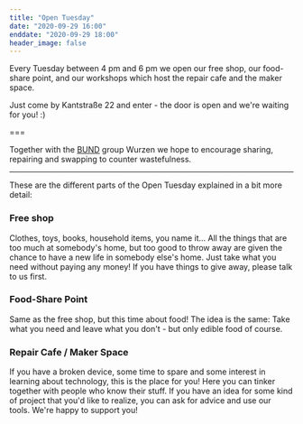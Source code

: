```yaml
---
title: "Open Tuesday"
date: "2020-09-29 16:00"
enddate: "2020-09-29 18:00"
header_image: false
---
```


Every Tuesday between 4 pm and 6 pm we open our free shop, our food-share point, and our workshops which host the repair cafe and the maker space.

Just come by Kantstraße 22 and enter - the door is open and we're waiting for you! :)

===

Together with the [BUND](https://www.bund.net/) group Wurzen we hope to encourage sharing, repairing and swapping to counter wastefulness.

---

These are the different parts of the Open Tuesday explained in a bit more detail:

### Free shop

Clothes, toys, books, household items, you name it... All the things that are too much at somebody's home, but too good to throw away are given the chance to have a new life in somebody else's home. Just take what you need without paying any money! If you have things to give away, please talk to us first.

### Food-Share Point

Same as the free shop, but this time about food! The idea is the same: Take what you need and leave what you don't - but only edible food of course.

### Repair Cafe / Maker Space

If you have a broken device, some time to spare and some interest in learning about technology, this is the place for you! Here you can tinker together with people who know their stuff. If you have an idea for some kind of project that you'd like to realize, you can ask for advice and use our tools. We're happy to support you!
